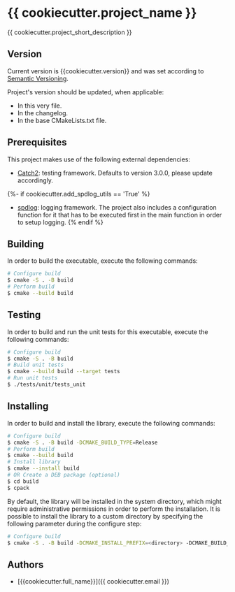 # {{ cookiecutter.project_name }}

{{ cookiecutter.project_short_description }}

## Version

Current version is {{cookiecutter.version}} and was set according to [Semantic Versioning](https://semver.org/spec/v2.0.0.html).

Project's version should be updated, when applicable:

- In this very file.
- In the changelog.
- In the base CMakeLists.txt file.

## Prerequisites

This project makes use of the following external dependencies:

- [Catch2](https://github.com/catchorg/Catch2): testing framework. Defaults to version 3.0.0, please
  update accordingly.

{%- if cookiecutter.add_spdlog_utils == 'True' %}
- [spdlog](https://github.com/gabime/spdlog): logging framework. The project also includes a 
  configuration function for it that has to be executed first in the main function in order to setup
  logging.
{% endif %}

## Building

In order to build the executable, execute the following commands:

```bash
# Configure build
$ cmake -S . -B build
# Perform build
$ cmake --build build
```

## Testing

In order to build and run the unit tests for this executable, execute the following commands:

```bash
# Configure build
$ cmake -S . -B build
# Build unit tests
$ cmake --build build --target tests
# Run unit tests
$ ./tests/unit/tests_unit
```

## Installing

In order to build and install the library, execute the following commands:

```bash
# Configure build
$ cmake -S . -B build -DCMAKE_BUILD_TYPE=Release
# Perform build
$ cmake --build build
# Install library
$ cmake --install build
# OR Create a DEB package (optional)
$ cd build
$ cpack
```

By default, the library will be installed in the system directory, which might require
administrative permissions in order to perform the installation. It is possible to install the
library to a custom directory by specifying the following parameter during the configure step:

```bash
# Configure build
$ cmake -S . -B build -DCMAKE_INSTALL_PREFIX=<directory> -DCMAKE_BUILD_TYPE=Release
```

## Authors

- [{{cookiecutter.full_name}}]({{ cookiecutter.email }})
